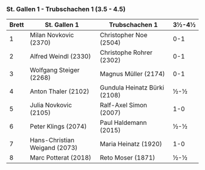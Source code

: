 ### St. Gallen 1 - Trubschachen 1 (3.5 - 4.5) 

| Brett | St. Gallen 1                  | Trubschachen 1               | 3½-4½ |
|-------|-------------------------------|------------------------------|-------|
| 1     | Milan Novkovic (2370)         | Christopher Noe (2504)       | 0-1   |
| 2     | Alfred Weindl (2330)          | Christophe Rohrer (2302)     | 0-1   |
| 3     | Wolfgang Steiger (2268)       | Magnus Müller (2174)         | 0-1   |
| 4     | Anton Thaler (2102)           | Gundula Heinatz Bürki (2108) | ½-½   |
| 5     | Julia Novkovic (2105)         | Ralf-Axel Simon (2007)       | 1-0   |
| 6     | Peter Klings (2074)           | Paul Haldemann (2015)        | ½-½   |
| 7     | Hans-Christian Weigand (2073) | Maria Heinatz (1920)         | 1-0   |
| 8     | Marc Potterat (2018)          | Reto Moser (1871)            | ½-½   |
